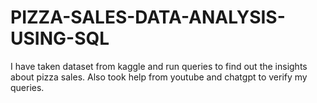 # PIZZA-SALES-DATA-ANALYSIS-USING-SQL
I have taken dataset from kaggle and run queries to find out the insights about pizza sales. Also took help from youtube and chatgpt to verify my queries.
